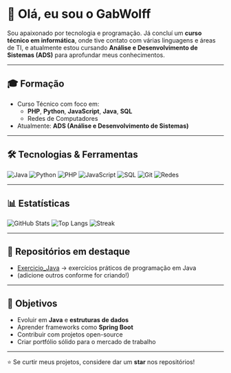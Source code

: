 # 👋 Olá, eu sou o GabWolff

Sou apaixonado por tecnologia e programação. Já concluí um **curso técnico em informática**, onde tive contato com várias linguagens e áreas de TI, e atualmente estou cursando **Análise e Desenvolvimento de Sistemas (ADS)** para aprofundar meus conhecimentos.

---

## 🎓 Formação
- Curso Técnico com foco em:
  - **PHP**, **Python**, **JavaScript**, **Java**, **SQL**
  - Redes de Computadores
- Atualmente: **ADS (Análise e Desenvolvimento de Sistemas)**

---

## 🛠️ Tecnologias & Ferramentas
![Java](https://img.shields.io/badge/Java-ED8B00?logo=openjdk&logoColor=white)
![Python](https://img.shields.io/badge/Python-3776AB?logo=python&logoColor=white)
![PHP](https://img.shields.io/badge/PHP-777BB4?logo=php&logoColor=white)
![JavaScript](https://img.shields.io/badge/JavaScript-F7DF1E?logo=javascript&logoColor=black)
![SQL](https://img.shields.io/badge/SQL-4479A1?logo=databricks&logoColor=white)
![Git](https://img.shields.io/badge/Git-F05032?logo=git&logoColor=white)
![Redes](https://img.shields.io/badge/Networking-0078D7?logo=cisco&logoColor=white)

---

## 📊 Estatísticas
![GitHub Stats](https://github-readme-stats.vercel.app/api?username=GabWolff&show_icons=true&theme=tokyonight)
![Top Langs](https://github-readme-stats.vercel.app/api/top-langs/?username=GabWolff&layout=compact&theme=tokyonight)
![Streak](https://github-readme-streak-stats.herokuapp.com/?user=GabWolff&theme=tokyonight)

---

## 📌 Repositórios em destaque
- [Exercicio_Java](https://github.com/GabWolff/Exercicio_Java) → exercícios práticos de programação em Java
- (adicione outros conforme for criando!)

---

## 🚀 Objetivos
- Evoluir em **Java** e **estruturas de dados**
- Aprender frameworks como **Spring Boot**
- Contribuir com projetos open-source
- Criar portfólio sólido para o mercado de trabalho

---

⭐ Se curtir meus projetos, considere dar um **star** nos repositórios!
